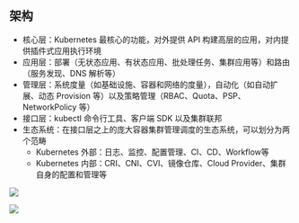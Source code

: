 ## 架构

- 核心层：Kubernetes 最核心的功能，对外提供 API 构建高层的应用，对内提供插件式应用执行环境
- 应用层：部署（无状态应用、有状态应用、批处理任务、集群应用等）和路由（服务发现、DNS 解析等）
- 管理层：系统度量（如基础设施、容器和网络的度量），自动化（如自动扩展、动态 Provision 等）以及策略管理（RBAC、Quota、PSP、NetworkPolicy 等）
- 接口层：kubectl 命令行工具、客户端 SDK 以及集群联邦
- 生态系统：在接口层之上的庞大容器集群管理调度的生态系统，可以划分为两个范畴
  - Kubernetes 外部：日志、监控、配置管理、CI、CD、Workflow等
  - Kubernetes 内部：CRI、CNI、CVI、镜像仓库、Cloud Provider、集群自身的配置和管理等

![](https://gitee.com/owen2016/pic-hub/raw/master/1603413782_20201013150758430_259500681.png)

![](https://gitee.com/owen2016/pic-hub/raw/master/1603413781_20200925155556216_1498366808.png)